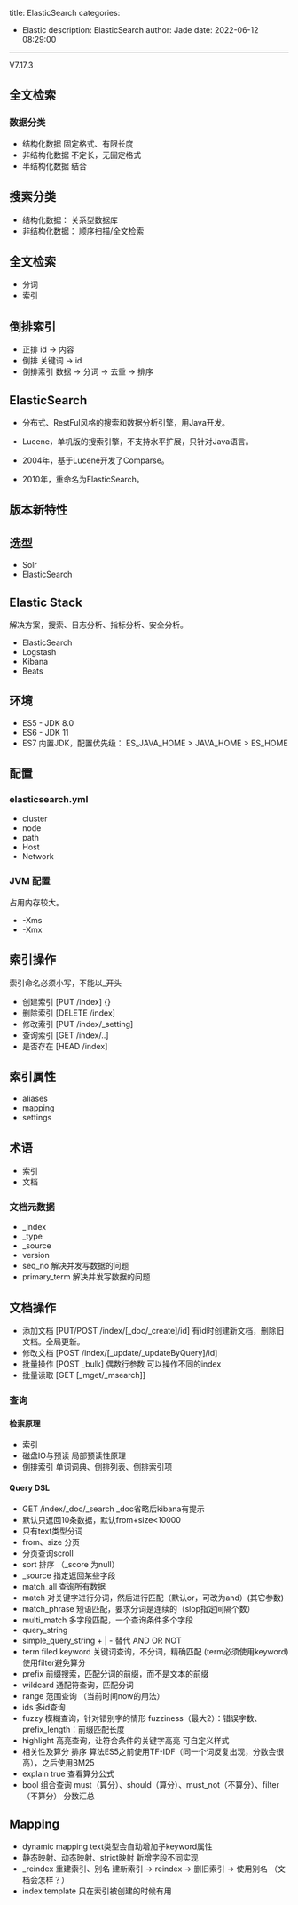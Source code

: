 title: ElasticSearch
categories:
  - Elastic
description: ElasticSearch
author: Jade
date: 2022-06-12 08:29:00
---

V7.17.3

## 全文检索
### 数据分类
- 结构化数据 固定格式、有限长度
- 非结构化数据 不定长，无固定格式
- 半结构化数据 结合

## 搜索分类
- 结构化数据： 关系型数据库
- 非结构化数据： 顺序扫描/全文检索

## 全文检索
- 分词
- 索引

## 倒排索引
- 正排 id -> 内容
- 倒排 关键词 -> id
- 倒排索引 数据 -> 分词 -> 去重 -> 排序

## ElasticSearch
- 分布式、RestFul风格的搜索和数据分析引擎，用Java开发。

- Lucene，单机版的搜索引擎，不支持水平扩展，只针对Java语言。
- 2004年，基于Lucene开发了Comparse。
- 2010年，重命名为ElasticSearch。

## 版本新特性

## 选型
- Solr
- ElasticSearch

## Elastic Stack
解决方案，搜索、日志分析、指标分析、安全分析。
- ElasticSearch
- Logstash
- Kibana
- Beats

## 环境
- ES5 - JDK 8.0
- ES6 - JDK 11
- ES7 内置JDK，配置优先级： ES_JAVA_HOME > JAVA_HOME > ES_HOME

## 配置
### elasticsearch.yml
- cluster
- node
- path
- Host
- Network
### JVM 配置
占用内存较大。
- -Xms
- -Xmx

## 索引操作
索引命名必须小写，不能以_开头
- 创建索引 [PUT /index] {}
- 删除索引 [DELETE /index]
- 修改索引 [PUT /index/_setting]
- 查询索引 [GET /index/..]
- 是否存在 [HEAD /index]

## 索引属性
- aliases
- mapping
- settings

## 术语
- 索引
- 文档

### 文档元数据
- _index
- _type
- _source
- version
- seq_no 解决并发写数据的问题
- primary_term  解决并发写数据的问题

## 文档操作
- 添加文档 [PUT/POST /index/[_doc/_create]/id]
  有id时创建新文档，删除旧文档。全局更新。
- 修改文档 [POST /index/[_update/_updateByQuery]/id]
- 批量操作 [POST _bulk] 偶数行参数 可以操作不同的index
- 批量读取 [GET [_mget/_msearch]]

### 查询
#### 检索原理
- 索引
- 磁盘IO与预读  局部预读性原理
- 倒排索引 单词词典、倒排列表、倒排索引项

#### Query DSL
- GET /index/_doc/_search _doc省略后kibana有提示
- 默认只返回10条数据，默认from+size<10000
- 只有text类型分词
- from、size 分页
- 分页查询scroll
- sort 排序 （_score 为null）
- _source 指定返回某些字段
- match_all 查询所有数据
- match 对关键字进行分词，然后进行匹配（默认or，可改为and）(其它参数)
- match_phrase  短语匹配，要求分词是连续的（slop指定间隔个数）
- multi_match 多字段匹配，一个查询条件多个字段
- query_string 
- simple_query_string + | - 替代 AND OR NOT
- term filed.keyword 关键词查询，不分词，精确匹配 (term必须使用keyword)  使用filter避免算分
- prefix 前缀搜索，匹配分词的前缀，而不是文本的前缀
- wildcard 通配符查询，匹配分词
- range 范围查询 （当前时间now的用法）
- ids 多id查询
- fuzzy 模糊查询，针对错别字的情形 fuzziness（最大2）：错误字数、prefix_length：前缀匹配长度
- highlight 高亮查询，让符合条件的关键字高亮 可自定义样式
- 相关性及算分 排序  算法ES5之前使用TF-IDF（同一个词反复出现，分数会很高），之后使用BM25
- explain true 查看算分公式
- bool 组合查询 must（算分）、should（算分）、must_not（不算分）、filter（不算分） 分数汇总

## Mapping
- dynamic mapping text类型会自动增加子keyword属性
- 静态映射、动态映射、strict映射 新增字段不同实现
- _reindex 重建索引、别名  建新索引 -> reindex -> 删旧索引 -> 使用别名  （文档会怎样？）
- index template 只在索引被创建的时候有用

